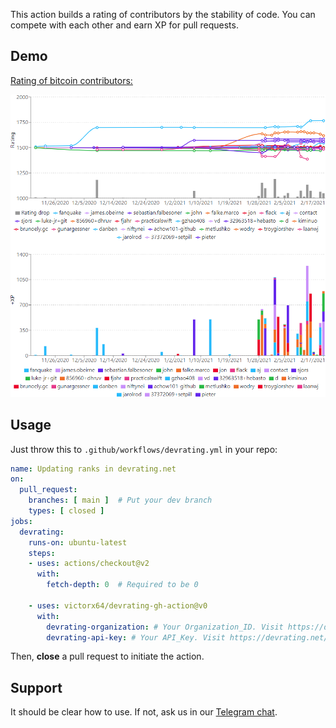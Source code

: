 This action builds a rating of contributors by the stability of code. 
You can compete with each other and earn XP for pull requests.

## Demo

[Rating of bitcoin contributors:](https://devrating.net/#/repositories/sgUj3bYc7wXTAXjF5DN0ON7lTTT2/bitcoin%2Fbitcoin)

![](screenshot.png)

## Usage

Just throw this to `.github/workflows/devrating.yml` in your repo:

```yaml
name: Updating ranks in devrating.net
on:
  pull_request:
    branches: [ main ]  # Put your dev branch
    types: [ closed ]
jobs:
  devrating:
    runs-on: ubuntu-latest
    steps:
    - uses: actions/checkout@v2
      with:
        fetch-depth: 0  # Required to be 0

    - uses: victorx64/devrating-gh-action@v0
      with:
        devrating-organization: # Your Organization_ID. Visit https://devrating.net/#/keys to obtain
        devrating-api-key: # Your API_Key. Visit https://devrating.net/#/keys to create new
```

Then, **close** a pull request to initiate the action.

## Support

It should be clear how to use. If not, ask us in
our [Telegram chat](https://t.me/devratingchat).